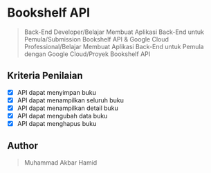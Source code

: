 # Bookshelf API

> Back-End Developer/Belajar Membuat Aplikasi Back-End untuk Pemula/Submission Bookshelf API & Google Cloud Professional/Belajar Membuat Aplikasi Back-End untuk Pemula dengan Google Cloud/Proyek Bookshelf API

## Kriteria Penilaian

- [x] API dapat menyimpan buku
- [x] API dapat menampilkan seluruh buku
- [x] API dapat menampilkan detail buku
- [x] API dapat mengubah data buku
- [x] API dapat menghapus buku

## Author

> Muhammad Akbar Hamid
